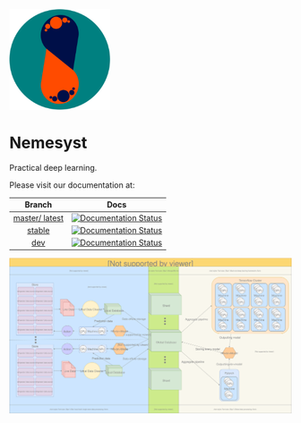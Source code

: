 <img src="docs/source/logo.svg" alt="Nemesyst Logo." width="180"/>

# Nemesyst
Practical deep learning.

Please visit our documentation at:

| Branch        | Docs          |
|:-------------:|:-------------:|
| [master/ latest](https://github.com/DreamingRaven/nemesyst/tree/master)        | [![Documentation Status](https://readthedocs.org/projects/nemesyst/badge/?version=latest)](https://nemesyst.readthedocs.io/en/dev/?badge=latest) |
| [stable](https://github.com/DreamingRaven/nemesyst/releases)        | [![Documentation Status](https://readthedocs.org/projects/nemesyst/badge/?version=stable)](https://nemesyst.readthedocs.io/en/latest/?badge=stable)     |
| [dev](https://github.com/DreamingRaven/nemesyst/tree/dev)           | [![Documentation Status](https://readthedocs.org/projects/nemesyst/badge/?version=dev)](https://nemesyst.readthedocs.io/en/dev/?badge=dev)     |

<img src="docs/source/nemesyst_example.svg" alt="Nemesyst example architecture."/>
